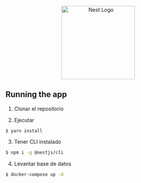 <p align="center">
  <a href="http://nestjs.com/" target="blank"><img src="https://nestjs.com/img/logo-small.svg" width="200" alt="Nest Logo" /></a>
</p>


## Running the app

1. Clonar el repositorio

2. Ejecutar
```
$ yarn install
```
3. Tener CLI instalado

```bash
$ npm i -g @nestjs/cli
```

4. Levantar base de datos
```bash
$ docker-compose up -d
```


